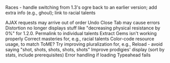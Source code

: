 Races - handle switching from 1.3's ogre back to an earlier version; add extra info (e.g., ghoul); link to racial talents

AJAX requests may arrive out of order
Undo Close Tab may cause errors
Distortion no longer displays stuff like "decreasing physical resistance by 0%" for 1.2.0.
Permalink to individual talents
Extract Gems isn't working properly
Correct masteries for, e.g., racial talents
Color-code resource usage, to match ToME?
Try improving pluralization for, e.g., Reload - avoid saying "shot, shots, shots, shots, shots"
Improve prodigies' display (sort by stats, include prerequisites)
Error handling if loading Typeahead fails
